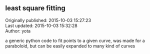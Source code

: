 ## least square fitting  
Originally published: 2015-10-03 15:27:23  
Last updated: 2015-10-03 15:32:28  
Author: yota   
  
a generic python code to fit points to a given curve, was made for a paraboloid, but can be easily expanded to many kind of curves